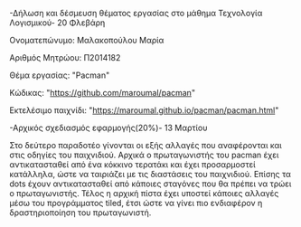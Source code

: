 
-Δήλωση και δέσμευση θέματος εργασίας στο μάθημα Τεχνολογία Λογισμικού- 20 Φλεβάρη

Ονοματεπώνυμο: Μαλακοπούλου Μαρία

Αριθμός Μητρώου: Π2014182

Θέμα εργασίας: "Pacman"

Κώδικας: "https://github.com/maroumal/pacman"

Εκτελέσιμο παιχνίδι: "https://maroumal.github.io/pacman/pacman.html"


-Αρχικός σχεδιασμός εφαρμογής(20%)- 13 Μαρτίου

Στο δεύτερο παραδοτέο γίνονται οι εξής αλλαγές που αναφέρονται και στις οδηγίες του παιχνιδιού. Αρχικά ο πρωταγωνιστής του pacman έχει αντικατασταθεί από ένα κόκκινο τερατάκι και έχει προσαρμοστεί κατάλληλα, ώστε να ταιριάζει με τις διαστάσεις του παιχνιδιού. Επίσης τα dots έχουν αντικατασταθεί από κάποιες σταγόνες που θα πρέπει να τρώει ο πρωταγωνιστής. Τέλος η αρχική πίστα έχει υποστεί κάποιες αλλαγές μέσω του προγράμματος tiled, έτσι ώστε να γίνει πιο ενδιαφέρον η δραστηριοποίηση του πρωταγωνιστή.

